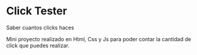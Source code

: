 # Click Tester
Saber cuantos clicks haces

Mini proyecto realizado en Html, Css y Js para poder contar la cantidad de click que puedes realizar.
